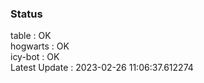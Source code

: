 ### Status


table : OK  
hogwarts : OK  
icy-bot : OK  
Latest Update : 2023-02-26 11:06:37.612274
